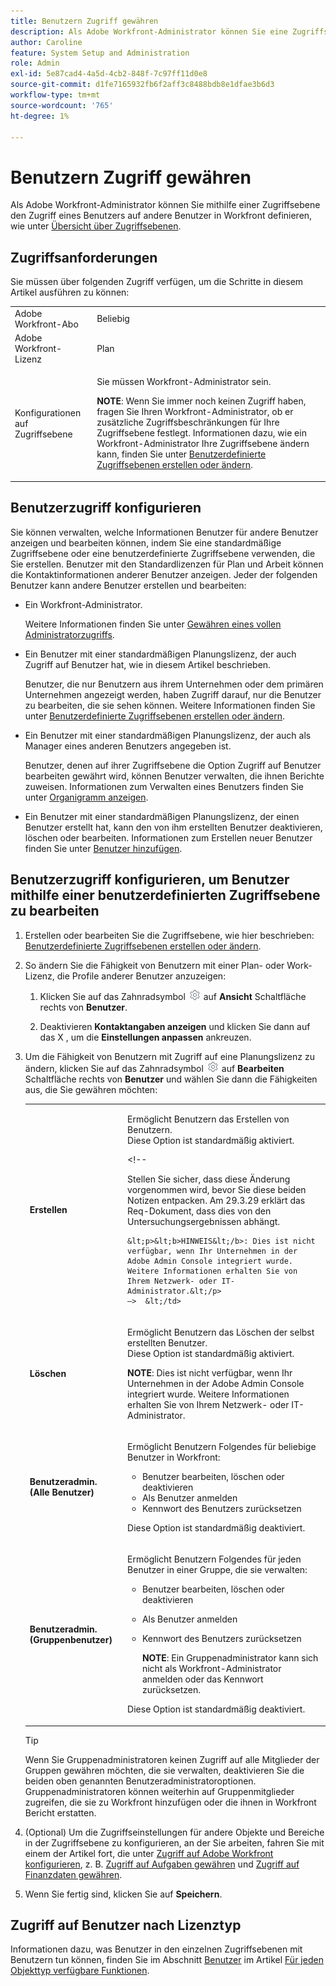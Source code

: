 ```yaml
---
title: Benutzern Zugriff gewähren
description: Als Adobe Workfront-Administrator können Sie eine Zugriffsstufe verwenden, um den Zugriff eines Benutzers auf andere Benutzer in Workfront zu definieren.
author: Caroline
feature: System Setup and Administration
role: Admin
exl-id: 5e87cad4-4a5d-4cb2-848f-7c97ff11d0e8
source-git-commit: d1fe7165932fb6f2aff3c8488bdb8e1dfae3b6d3
workflow-type: tm+mt
source-wordcount: '765'
ht-degree: 1%

---
```


# Benutzern Zugriff gewähren

Als Adobe Workfront-Administrator können Sie mithilfe einer Zugriffsebene den Zugriff eines Benutzers auf andere Benutzer in Workfront definieren, wie unter [Übersicht über Zugriffsebenen](../../../administration-and-setup/add-users/access-levels-and-object-permissions/access-levels-overview.md).

## Zugriffsanforderungen

Sie müssen über folgenden Zugriff verfügen, um die Schritte in diesem Artikel ausführen zu können:

<table style="table-layout:auto"> 
 <col> 
 <col> 
 <tbody> 
  <tr> 
   <td role="rowheader">Adobe Workfront-Abo</td> 
   <td>Beliebig</td> 
  </tr> 
  <tr> 
   <td role="rowheader">Adobe Workfront-Lizenz</td> 
   <td>Plan</td> 
  </tr> 
  <tr> 
   <td role="rowheader">Konfigurationen auf Zugriffsebene</td> 
   <td> <p>Sie müssen Workfront-Administrator sein.</p> <p><b>NOTE</b>: Wenn Sie immer noch keinen Zugriff haben, fragen Sie Ihren Workfront-Administrator, ob er zusätzliche Zugriffsbeschränkungen für Ihre Zugriffsebene festlegt. Informationen dazu, wie ein Workfront-Administrator Ihre Zugriffsebene ändern kann, finden Sie unter <a href="../../../administration-and-setup/add-users/configure-and-grant-access/create-modify-access-levels.md" class="MCXref xref" data-mc-variable-override="">Benutzerdefinierte Zugriffsebenen erstellen oder ändern</a>.</p> </td> 
  </tr> 
 </tbody> 
</table>

## Benutzerzugriff konfigurieren

Sie können verwalten, welche Informationen Benutzer für andere Benutzer anzeigen und bearbeiten können, indem Sie eine standardmäßige Zugriffsebene oder eine benutzerdefinierte Zugriffsebene verwenden, die Sie erstellen. Benutzer mit den Standardlizenzen für Plan und Arbeit können die Kontaktinformationen anderer Benutzer anzeigen. Jeder der folgenden Benutzer kann andere Benutzer erstellen und bearbeiten:

* Ein Workfront-Administrator.

   Weitere Informationen finden Sie unter [Gewähren eines vollen Administratorzugriffs](../../../administration-and-setup/add-users/configure-and-grant-access/grant-a-user-full-administrative-access.md).

* Ein Benutzer mit einer standardmäßigen Planungslizenz, der auch Zugriff auf Benutzer hat, wie in diesem Artikel beschrieben.

   Benutzer, die nur Benutzern aus ihrem Unternehmen oder dem primären Unternehmen angezeigt werden, haben Zugriff darauf, nur die Benutzer zu bearbeiten, die sie sehen können. Weitere Informationen finden Sie unter [Benutzerdefinierte Zugriffsebenen erstellen oder ändern](../../../administration-and-setup/add-users/configure-and-grant-access/create-modify-access-levels.md).

* Ein Benutzer mit einer standardmäßigen Planungslizenz, der auch als Manager eines anderen Benutzers angegeben ist.

   Benutzer, denen auf ihrer Zugriffsebene die Option Zugriff auf Benutzer bearbeiten gewährt wird, können Benutzer verwalten, die ihnen Berichte zuweisen. Informationen zum Verwalten eines Benutzers finden Sie unter [Organigramm anzeigen](../../../people-teams-and-groups/work-directly-with-others/view-the-org-chart.md).

* Ein Benutzer mit einer standardmäßigen Planungslizenz, der einen Benutzer erstellt hat, kann den von ihm erstellten Benutzer deaktivieren, löschen oder bearbeiten. Informationen zum Erstellen neuer Benutzer finden Sie unter [Benutzer hinzufügen](../../../administration-and-setup/add-users/create-and-manage-users/add-users.md).

## Benutzerzugriff konfigurieren, um Benutzer mithilfe einer benutzerdefinierten Zugriffsebene zu bearbeiten

1. Erstellen oder bearbeiten Sie die Zugriffsebene, wie hier beschrieben: [Benutzerdefinierte Zugriffsebenen erstellen oder ändern](../../../administration-and-setup/add-users/configure-and-grant-access/create-modify-access-levels.md).
1. So ändern Sie die Fähigkeit von Benutzern mit einer Plan- oder Work-Lizenz, die Profile anderer Benutzer anzuzeigen:

   1. Klicken Sie auf das Zahnradsymbol ![](assets/gear-icon-settings.png) auf **Ansicht** Schaltfläche rechts von **Benutzer**.

   1. Deaktivieren **Kontaktangaben anzeigen** und klicken Sie dann auf das X , um die **Einstellungen anpassen** ankreuzen.

1. Um die Fähigkeit von Benutzern mit Zugriff auf eine Planungslizenz zu ändern, klicken Sie auf das Zahnradsymbol ![](assets/gear-icon-settings.png) auf **Bearbeiten** Schaltfläche rechts von **Benutzer** und wählen Sie dann die Fähigkeiten aus, die Sie gewähren möchten:

   <table style="table-layout:auto"> 
    <col> 
    <col> 
    <tbody> 
     <tr> 
      <td role="rowheader"><strong>Erstellen</strong> </td> 
      <td> <p>Ermöglicht Benutzern das Erstellen von Benutzern.<br>Diese Option ist standardmäßig aktiviert.</p> 
      &lt;!--
        <p data-mc-conditions="QuicksilverOrClassic.Draft mode">Stellen Sie sicher, dass diese Änderung vorgenommen wird, bevor Sie diese beiden Notizen entpacken. Am 29.3.29 erklärt das Req-Dokument, dass dies von den Untersuchungsergebnissen abhängt.</p>

       &lt;p>&lt;b>HINWEIS&lt;/b>: Dies ist nicht verfügbar, wenn Ihr Unternehmen in der Adobe Admin Console integriert wurde. Weitere Informationen erhalten Sie von Ihrem Netzwerk- oder IT-Administrator.&lt;/p>
       —>  &lt;/td>
   </tr> 
     <tr> 
      <td role="rowheader"><strong>Löschen</strong> </td> 
      <td> <p> Ermöglicht Benutzern das Löschen der selbst erstellten Benutzer.<br>Diese Option ist standardmäßig aktiviert.</p> <p><b>NOTE</b>: Dies ist nicht verfügbar, wenn Ihr Unternehmen in der Adobe Admin Console integriert wurde. Weitere Informationen erhalten Sie von Ihrem Netzwerk- oder IT-Administrator.</p> </td> 
     </tr> 
     <tr> 
      <td role="rowheader"><strong>Benutzeradmin. (Alle Benutzer)</strong> </td> 
      <td> <p>Ermöglicht Benutzern Folgendes für beliebige Benutzer in Workfront:</p> 
       <ul> 
        <li>Benutzer bearbeiten, löschen oder deaktivieren</li> 
        <li>Als Benutzer anmelden</li> 
        <li>Kennwort des Benutzers zurücksetzen</li> 
       </ul> <p>Diese Option ist standardmäßig deaktiviert.</p> </td> 
     </tr> 
     <tr> 
      <td role="rowheader"><strong>Benutzeradmin. (Gruppenbenutzer)</strong> </td> 
      <td> <p>Ermöglicht Benutzern Folgendes für jeden Benutzer in einer Gruppe, die sie verwalten: 
        <ul>
         <li><p>Benutzer bearbeiten, löschen oder deaktivieren</p></li>
         <li>Als Benutzer anmelden</li>
         <li><p>Kennwort des Benutzers zurücksetzen</p><p><b>NOTE</b>: Ein Gruppenadministrator kann sich nicht als Workfront-Administrator anmelden oder das Kennwort zurücksetzen.</p></li>
        </ul><p>Diese Option ist standardmäßig deaktiviert.</p></p> </td> 
     </tr> 
    </tbody> 
   </table>

   >[!TIP]
   >
   >Wenn Sie Gruppenadministratoren keinen Zugriff auf alle Mitglieder der Gruppen gewähren möchten, die sie verwalten, deaktivieren Sie die beiden oben genannten Benutzeradministratoroptionen. Gruppenadministratoren können weiterhin auf Gruppenmitglieder zugreifen, die sie zu Workfront hinzufügen oder die ihnen in Workfront Bericht erstatten.

1. (Optional) Um die Zugriffseinstellungen für andere Objekte und Bereiche in der Zugriffsebene zu konfigurieren, an der Sie arbeiten, fahren Sie mit einem der Artikel fort, die unter [Zugriff auf Adobe Workfront konfigurieren](../../../administration-and-setup/add-users/configure-and-grant-access/configure-access.md), z. B. [Zugriff auf Aufgaben gewähren](../../../administration-and-setup/add-users/configure-and-grant-access/grant-access-tasks.md) und [Zugriff auf Finanzdaten gewähren](../../../administration-and-setup/add-users/configure-and-grant-access/grant-access-financial.md).
1. Wenn Sie fertig sind, klicken Sie auf **Speichern**.

## Zugriff auf Benutzer nach Lizenztyp

Informationen dazu, was Benutzer in den einzelnen Zugriffsebenen mit Benutzern tun können, finden Sie im Abschnitt [Benutzer](../../../administration-and-setup/add-users/access-levels-and-object-permissions/functionality-available-for-each-object-type.md#users) im Artikel [Für jeden Objekttyp verfügbare Funktionen](../../../administration-and-setup/add-users/access-levels-and-object-permissions/functionality-available-for-each-object-type.md).
